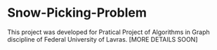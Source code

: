 # Snow-Picking-Problem
This project was developed for Pratical Project of Algorithms in Graph discipline of Federal University of Lavras. [MORE DETAILS SOON]
